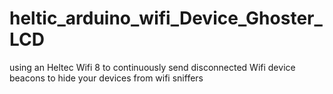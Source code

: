 # heltic_arduino_wifi_Device_Ghoster_LCD
using an Heltec Wifi 8 to continuously send disconnected Wifi device beacons to hide your devices from wifi sniffers
